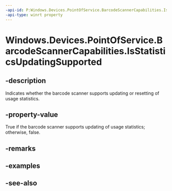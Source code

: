 ```yaml
---
-api-id: P:Windows.Devices.PointOfService.BarcodeScannerCapabilities.IsStatisticsUpdatingSupported
-api-type: winrt property
---
```


<!-- Property syntax
public bool IsStatisticsUpdatingSupported { get; }
-->

# Windows.Devices.PointOfService.BarcodeScannerCapabilities.IsStatisticsUpdatingSupported

## -description
Indicates whether the barcode scanner supports updating or resetting of usage statistics.

## -property-value
True if the barcode scanner supports updating of usage statistics; otherwise, false.

## -remarks

## -examples

## -see-also
